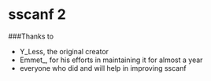 # sscanf 2


###Thanks to
- Y_Less, the original creator
- Emmet_, for his efforts in maintaining it for almost a year
- everyone who did and will help in improving sscanf
